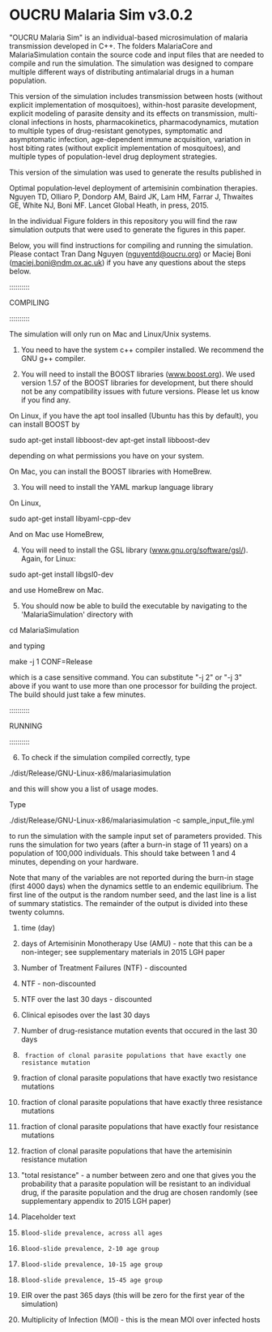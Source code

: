 # OUCRU Malaria Sim v3.0.2

"OUCRU Malaria Sim" is an individual-based microsimulation of malaria transmission developed in C++.  The folders MalariaCore and MalariaSimulation contain the source code and input files that are needed to compile and run the simulation.  The simulation was designed to compare multiple different ways of distributing antimalarial drugs in a human population.

This version of the simulation includes transmission between hosts (without explicit implementation of mosquitoes), within-host parasite development, explicit modeling of parasite density and its effects on transmission, multi-clonal infections in hosts, pharmacokinetics, pharmacodynamics, mutation to multiple types of drug-resistant genotypes, symptomatic and asymptomatic infection, age-dependent immune acquisition, variation in host biting rates (without explicit implementation of mosquitoes), and multiple types of population-level drug deployment strategies. 

This version of the simulation was used to generate the results published in 

   Optimal population‐level deployment of artemisinin combination therapies.
   Nguyen TD, Olliaro P, Dondorp AM, Baird JK, Lam HM, Farrar J, Thwaites GE, White NJ, Boni MF.
   Lancet Global Heath, in press, 2015.
   
In the individual Figure folders in this repository you will find the raw simulation outputs that were used to generate the figures in this paper.

Below, you will find instructions for compiling and running the simulation.  Please contact Tran Dang Nguyen (nguyentd@oucru.org) or Maciej Boni (maciej.boni@ndm.ox.ac.uk) if you have any questions about the steps below.


::::::::::

COMPILING

::::::::::


The simulation will only run on Mac and Linux/Unix systems.  

1. You need to have the system c++ compiler installed.  We recommend the GNU g++ compiler.

2. You will need to install the BOOST libraries (www.boost.org).  We used version 1.57 of the BOOST libraries for development, but there should not be any compatibility issues with future versions.  Please let us know if you find any.

On Linux, if you have the apt tool insalled (Ubuntu has this by default), you can install BOOST by 
 
  sudo apt-get install libboost-dev
  apt-get install libboost-dev
  
depending on what permissions you have on your system.

On Mac, you can install the BOOST libraries with HomeBrew.

3.  You will need to install the YAML markup language library

On Linux,

  sudo apt-get install libyaml-cpp-dev
  
And on Mac use HomeBrew,

4.  You will need to install the GSL library (www.gnu.org/software/gsl/).  Again, for Linux:

  sudo apt-get install libgsl0-dev

and use HomeBrew on Mac.


5.  You should now be able to build the executable by navigating to the 'MalariaSimulation' directory with

  cd MalariaSimulation
  
and typing

  make -j 1 CONF=Release
  
which is a case sensitive command.  You can substitute "-j 2" or "-j 3" above if you want to use more than one processor for building the project.  The build should just take a few minutes.



::::::::::

RUNNING

::::::::::


6.  To check if the simulation compiled correctly, type

  ./dist/Release/GNU-Linux-x86/malariasimulation
  
and this will show you a list of usage modes.

Type

  ./dist/Release/GNU-Linux-x86/malariasimulation -c sample_input_file.yml 
  
to run the simulation with the sample input set of parameters provided.  This runs the simulation for two years (after a burn-in stage of 11 years) on a population of 100,000 individuals.  This should take between 1 and 4 minutes, depending on your hardware.

Note that many of the variables are not reported during the burn-in stage (first 4000 days) when the dynamics settle to an endemic equilibrium.  The first line of the output is the random number seed, and the last line is a list of summary statistics.  The remainder of the output is divided into these twenty columns.

1. 	time (day)
2. 	days of Artemisinin Monotherapy Use (AMU) - note that this can be a non-integer; see supplementary materials in 2015 LGH paper
3. 	Number of Treatment Failures (NTF) - discounted
4. 	NTF - non-discounted
5. 	NTF over the last 30 days - discounted
6. 	Clinical episodes over the last 30 days
7. 	Number of drug-resistance mutation events that occured in the last 30 days
8.  	fraction of clonal parasite populations that have exactly one resistance mutation
9.	fraction of clonal parasite populations that have exactly two resistance mutations
10.	fraction of clonal parasite populations that have exactly three resistance mutations
11.	fraction of clonal parasite populations that have exactly four resistance mutations
12.	fraction of clonal parasite populations that have the artemisinin resistance mutation
13.	"total resistance" - a number between zero and one that gives you the probability that a parasite population will be resistant to an individual drug, if the parasite population and the drug are chosen randomly (see supplementary appendix to 2015 LGH paper)

14.	Placeholder text

15.  	Blood-slide prevalence, across all ages
16.  	Blood-slide prevalence, 2-10 age group
17.  	Blood-slide prevalence, 10-15 age group
18.  	Blood-slide prevalence, 15-45 age group

19.	EIR over the past 365 days (this will be zero for the first year of the simulation)
20.	Multiplicity of Infection (MOI) - this is the mean MOI over infected hosts



